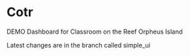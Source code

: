 # Cotr
DEMO Dashboard for Classroom on the Reef Orpheus Island

Latest changes are in the branch called simple_ui

